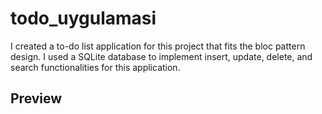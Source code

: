 # todo_uygulamasi

I created a to-do list application for this project that fits the bloc pattern design. I used a SQLite database to implement insert, update, delete, and search functionalities for this application.

## Preview


